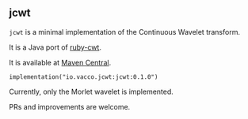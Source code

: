 ## jcwt

`jcwt` is a minimal implementation of the Continuous Wavelet transform.

It is a Java port of [ruby-cwt](https://github.com/nishi-takao/ruby-cwt).

It is available at [Maven Central](https://search.maven.org/search?q=a:jcwt).

```
implementation("io.vacco.jcwt:jcwt:0.1.0")
```

Currently, only the Morlet wavelet is implemented.

PRs and improvements are welcome.
